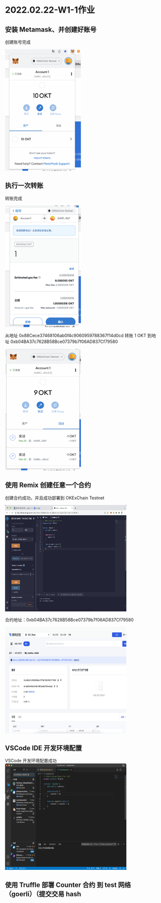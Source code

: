 # 2022.02.22-W1-1作业

## 安装 Metamask、并创建好账号

创建账号完成

<img style="width:250px;height:400px" src="./2022-02-23-13-37-15.png"  alt="见根目录图片"/>

## 执行一次转账

转账完成

<img style="width:250px;height:400px" src="./2022-02-23-13-42-01.png"  alt="见根目录图片"/>

从地址 0x88Cece37468106ab0f4c9060959788367f14d0cd 转账 1 OKT 到地址 0xb04BA37c7628B58Bce07379b7f06AD837Cf79580

<img style="width:250px;height:400px" src="./2022-02-23-13-42-47.png"  alt="见根目录图片"/>

## 使用 Remix 创建任意一个合约

创建合约成功，并且成功部署到 OKExChain Testnet

<img style="width:400px;height:350px" src="./2022-02-23-13-56-35.png"  alt="见根目录图片"/>

合约地址：0xb04BA37c7628B58Bce07379b7f06AD837Cf79580

<img style="width:400px;height:350px" src="./2022-02-23-13-58-11.png"  alt="见根目录图片"/>

## VSCode IDE 开发环境配置

VSCode 开发环境配置成功
<img style="width:400px;height:350px" src="./2022-02-23-14-01-18.png"  alt="见根目录图片"/>

## 使用 Truffle 部署 Counter 合约 到 test 网络（goerli）（提交交易 hash
